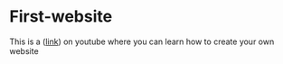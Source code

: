 # First-website

This is a ([link](https://www.youtube.com/watch?v=p1QU3kLFPdg&ab_channel=SuperSimpleDev)) on youtube where you can learn how to create your own website
